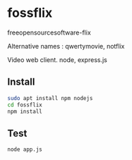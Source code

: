 # fossflix

freeopensourcesoftware-flix

Alternative names : qwertymovie, notflix

Video web client. node, express.js

## Install

```bash
sudo apt install npm nodejs
cd fossflix
npm install
```

## Test

```bash
node app.js
```
